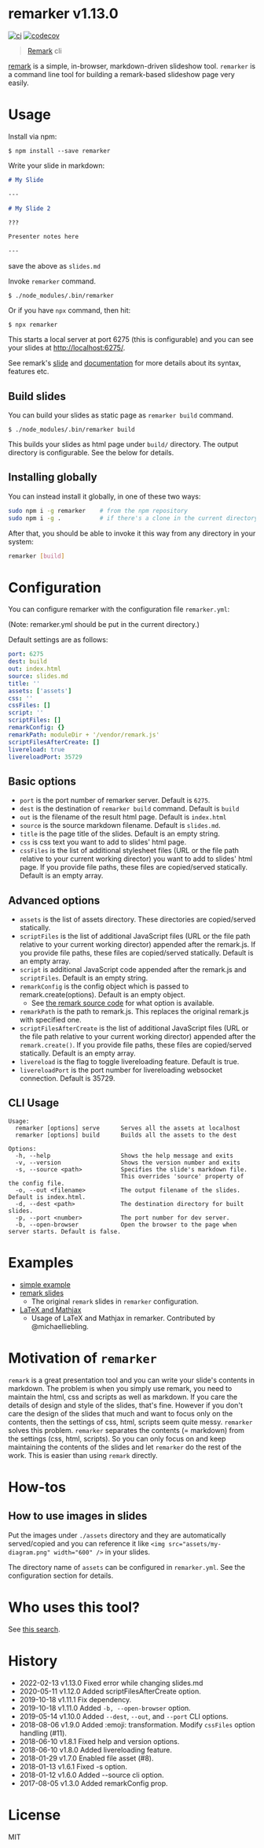 # remarker v1.13.0

[![ci](https://github.com/kt3k/remarker/actions/workflows/ci.yml/badge.svg)](https://github.com/kt3k/remarker/actions/workflows/ci.yml)
[![codecov](https://codecov.io/gh/kt3k/remarker/branch/master/graph/badge.svg)](https://codecov.io/gh/kt3k/remarker)

> [Remark][remark] cli

[remark][remark] is a simple, in-browser, markdown-driven slideshow tool.
`remarker` is a command line tool for building a remark-based slideshow page
very easily.

# Usage

Install via npm:

```console
$ npm install --save remarker
```

Write your slide in markdown:

```md
# My Slide

---

# My Slide 2

???

Presenter notes here

---
```

save the above as `slides.md`

Invoke `remarker` command.

```console
$ ./node_modules/.bin/remarker
```

Or if you have `npx` command, then hit:

```console
$ npx remarker
```

This starts a local server at port 6275 (this is configurable) and you can see
your slides at [http://localhost:6275/](http://localhost:6275/).

See remark's [slide](https://remarkjs.com/) and
[documentation](https://github.com/gnab/remark#remark) for more details about
its syntax, features etc.

## Build slides

You can build your slides as static page as `remarker build` command.

```console
$ ./node_modules/.bin/remarker build
```

This builds your slides as html page under `build/` directory. The output
directory is configurable. See the below for details.

## Installing globally

You can instead install it globally, in one of these two ways:

```bash
sudo npm i -g remarker    # from the npm repository
sudo npm i -g .           # if there's a clone in the current directory
```

After that, you should be able to invoke it this way from any directory in your
system:

```bash
remarker [build]
```

# Configuration

You can configure remarker with the configuration file `remarker.yml`:

(Note: remarker.yml should be put in the current directory.)

Default settings are as follows:

```yml
port: 6275
dest: build
out: index.html
source: slides.md
title: ''
assets: ['assets']
css: ''
cssFiles: []
script: ''
scriptFiles: []
remarkConfig: {}
remarkPath: moduleDir + '/vendor/remark.js'
scriptFilesAfterCreate: []
livereload: true
livereloadPort: 35729
```

## Basic options

- `port` is the port number of remarker server. Default is `6275`.
- `dest` is the destination of `remarker build` command. Default is `build`
- `out` is the filename of the result html page. Default is `index.html`
- `source` is the source markdown filename. Default is `slides.md`.
- `title` is the page title of the slides. Default is an empty string.
- `css` is css text you want to add to slides' html page.
- `cssFiles` is the list of additional stylesheet files (URL or the file path
  relative to your current working director) you want to add to slides' html
  page. If you provide file paths, these files are copied/served statically.
  Default is an empty array.

## Advanced options

- `assets` is the list of assets directory. These directories are copied/served
  statically.
- `scriptFiles` is the list of additional JavaScript files (URL or the file path
  relative to your current working director) appended after the remark.js. If
  you provide file paths, these files are copied/served statically. Default is
  an empty array.
- `script` is additional JavaScript code appended after the remark.js and
  `scriptFiles`. Default is an empty string.
- `remarkConfig` is the config object which is passed to remark.create(options).
  Default is an empty object.
  - See
    [the remark source code](https://github.com/gnab/remark/blob/develop/src/remark/models/slideshow.js#L41-L48)
    for what option is available.
- `remarkPath` is the path to remark.js. This replaces the original remark.js
  with specified one.
- `scriptFilesAfterCreate` is the list of additional JavaScript files (URL or
  the file path relative to your current working director) appended after the
  `remark.create()`. If you provide file paths, these files are copied/served
  statically. Default is an empty array.
- `livereload` is the flag to toggle livereloading feature. Default is true.
- `livereloadPort` is the port number for livereloading websocket connection.
  Default is 35729.

## CLI Usage

<!--
  Notes: This help message is stored in //assets/help-message.txt
  Please try keep these in sync.
-->

```
Usage:
  remarker [options] serve      Serves all the assets at localhost
  remarker [options] build      Builds all the assets to the dest

Options:
  -h, --help                    Shows the help message and exits
  -v, --version                 Shows the version number and exits
  -s, --source <path>           Specifies the slide's markdown file.
                                This overrides 'source' property of the config file.
  -o, --out <filename>          The output filename of the slides. Default is index.html.
  -d, --dest <path>             The destination directory for built slides.
  -p, --port <number>           The port number for dev server.
  -b, --open-browser            Open the browser to the page when server starts. Default is false.
```

# Examples

- [simple example](https://github.com/kt3k/remarker/tree/master/examples/simple)
- [remark slides](https://github.com/kt3k/remarker/tree/master/examples/remark)
  - The original `remark` slides in `remarker` configuration.
- [LaTeX and Mathjax](https://github.com/kt3k/remarker/tree/master/examples/latex-mathjax)
  - Usage of LaTeX and Mathjax in remarker. Contributed by @michaelliebling.

# Motivation of `remarker`

`remark` is a great presentation tool and you can write your slide's contents in
markdown. The problem is when you simply use remark, you need to maintain the
html, css and scripts as well as markdown. If you care the details of design and
style of the slides, that's fine. However if you don't care the design of the
slides that much and want to focus only on the contents, then the settings of
css, html, scripts seem quite messy. `remarker` solves this problem. `remarker`
separates the contents (= markdown) from the settings (css, html, scripts). So
you can only focus on and keep maintaining the contents of the slides and let
`remarker` do the rest of the work. This is easier than using `remark` directly.

# How-tos

## How to use images in slides

Put the images under `./assets` directory and they are automatically
served/copied and you can reference it like
`<img src="assets/my-diagram.png" width="600" />` in your slides.

The directory name of `assets` can be configured in `remarker.yml`. See the
configuration section for details.

# Who uses this tool?

See [this search](https://github.com/search?q=filename%3Aremarker.yml).

# History

- 2022-02-13 v1.13.0 Fixed error while changing slides.md
- 2020-05-11 v1.12.0 Added scriptFilesAfterCreate option.
- 2019-10-18 v1.11.1 Fix dependency.
- 2019-10-18 v1.11.0 Added `-b, --open-browser` option.
- 2019-05-14 v1.10.0 Added `--dest`, `--out`, and `--port` CLI options.
- 2018-08-06 v1.9.0 Added :emoji: transformation. Modify `cssFiles` option
  handling (#11).
- 2018-06-10 v1.8.1 Fixed help and version options.
- 2018-06-10 v1.8.0 Added livereloading feature.
- 2018-01-29 v1.7.0 Enabled file asset (#8).
- 2018-01-13 v1.6.1 Fixed -s option.
- 2018-01-12 v1.6.0 Added --source cli option.
- 2017-08-05 v1.3.0 Added remarkConfig prop.

# License

MIT

[remark]: https://github.com/gnab/remark
